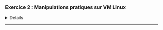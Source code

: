 
### Exercice 2 : Manipulations pratiques sur VM Linux 

<details>

## Partie 1 : Gestion des utilisateurs
**Q.2.1.1 Sur le serveur, créer un compte pour ton usage personnel**  :

pour la ceation d'un compte personel on utilse la commande 
**usseradd wilder2**
et pour vérifier que le compte est bien été créer on tap

**id wilder2**

![Image](https://github.com/user-attachments/assets/9879f6e5-d1fa-49e2-9b69-2ef6ad4e622a)


**Q.2.1.2 Quelles préconisations proposes-tu concernant ce compte ?**

   * Configurer un mot de passe fort et le  changer régulièrement le mot de passe pour renforcer la sécurité
   * Accorder les privilèges sudo si tu as besoin d'exécuter des commandes
     
## Partie 2 : Configuration de SSH

**Q.2.2.1 :** Pour désactiver l'accès à distance de l'utilisateur root, modifie le fichier de configuration SSH ( nano /etc/ssh/sshd_config) et ajoute ou modifie la ligne suivante **Permit login no**

![Image](https://github.com/user-attachments/assets/1c1365b8-671a-418b-983a-962fcf2aa77a)

**Q.2.2.2 :**
Pour autoriser l'accès à distance uniquement à ton compte personnel, ajoute cette ligne dans le même fichier :

![Image](https://github.com/user-attachments/assets/b37c9798-aedc-460b-8c10-885e12ff9f04)

**Q.2.2.3 Mettre en place une authentification par clé valide et désactiver l'authentification par mot de passe**
on'a juste a **ecrire pubkeyAuthentication yes** 
![Image](https://github.com/user-attachments/assets/808d57cb-05a7-49ed-b72e-71ef5ad694ed)

redémarrer le service SSH après avoir apporté ces modifications avec **sudo systemctl restart sshd**

## Partie 3 : Analyse du stockage



**Q.2.3.1 Pour lister les systèmes de fichiers actuellement montés**
on tap la commande **df -h**
![Image](https://github.com/user-attachments/assets/6bced1b4-21a5-4e03-a388-e99b8732a1fc)

**Q.2.3.2 Quel type de système de stockage ils utilisent ?** 

d'apés la  commande **df -h** le systeme de stockage est LVM 



**Q.2.3.3:  Ajouter un nouveau disque de 8,00 Gio au serveur et réparer le volume RAID**

j'ai utilser les commandes : 

<br>    **fdisk /dev/sdb1**
<br>    **sudo mdadm --manage /dev/md0 --add /dev/sdb1**

**LSBLK**

![Image](https://github.com/user-attachments/assets/9699dec6-5dfd-493f-9be1-79b546440131)

**Q.2.3.4 Ajouter un nouveau volume logique LVM de 2 Gio**

![Image](https://github.com/user-attachments/assets/579415ef-36a9-47d9-ad1d-da01abf4d6ef)

**Q.2.3.5 Combien d'espace disponible reste-t-il dans le groupe de volume ? :**
il reste 6 Gib 
![Image](https://github.com/user-attachments/assets/21d0a34a-6fa1-467a-8ebc-75aaf01d0227)



## Partie 4 : Sauvegardes

**bareos-dir**  :Son rôle est de gérer le stockage et de planifier les tâches de sauvegarde. Il détermine quoi sauvegarder, comment le faire et à quel moment.

**bareos-sd** : Il reçoit les données de sauvegarde et les écrit sur les périphériques de stockage (disques, bandes, etc.). Il gère également les volumes de stockage et assure la rotation et le recyclage des anciens volumes.

**bareos-fd** : c'est le client et il  est installé sur les machines à sauvegarder et attend les instructions du bareos-dir . Il lit les fichiers et répertoires spécifiés et les envoie au Storage Daemon pour stockage. 


## Partie 5 : Filtrage et analyse réseau

**Q.2.5.1 Quelles sont actuellement les règles appliquées sur Netfilter** 

pour cela il faut vérifier avec la commande **sudo nft list ruleset**

![Image](https://github.com/user-attachments/assets/e6001106-bad7-4ec3-a46f-5de72102a0c0)


**Q.2.5.2 Quels types de communications sont autorisées ?**  

* Les connexions établies et connexes.

* Le trafic sur l'interface de bouclage (lo).

* Le trafic SSH (port 22).

* Les paquets ICMP et ICMPv6.

**Q.2.5.3 Quels types sont interdit ?**

* es paquets invalides.

* Tout autre type de trafic qui n'est pas explicitement autorisé par les règles défaut

  **Q.2.5.4**

<br>

  ![Image](https://github.com/user-attachments/assets/46b417f6-0f35-4198-bd9e-4e45018db5e2)









</details>
<HR>
